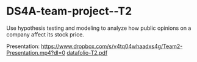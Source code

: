 # DS4A-team-project--T2
Use hypothesis testing and modeling to analyze how public opinions on a company affect its stock price.

Presentation: https://www.dropbox.com/s/v4tq04whaadxs4g/Team2-Presentation.mp4?dl=0
[datafolio-T2.pdf](https://github.com/LynnN-98/DS4A-team-project--T2/files/9275519/datafolio-T2.pdf)
